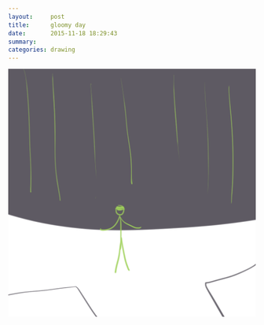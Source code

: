 ```yaml
---
layout:     post
title:      gloomy day
date:       2015-11-18 18:29:43
summary:    
categories: drawing
---
```

![gloomy day](/images/blog/gloomy-day.png "blame the weather")
